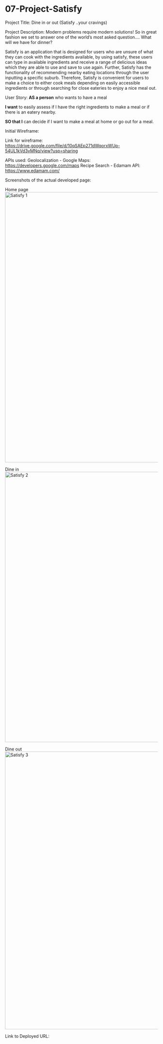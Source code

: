 # 07-Project-Satisfy

Project Title: 
Dine in or out (Satisfy ..your cravings)

Project Description: 
Modern problems require modern solutions! So in great fashion we set to answer one of the world’s most asked question…. What will we have for dinner?

Satisfy is an application that is designed for users who are unsure of what they can cook with the ingredients available, by using satisfy, these users can type in available ingredients and receive a range of delicious ideas which they are able to use and save to use again. Further, Satisfy has the functionality of recommending nearby eating locations through the user inputting a specific suburb. Therefore, Satisfy is convenient for users to make a choice to either cook meals depending on easily accessible ingredients or through searching for close eateries to enjoy a nice meal out. 


User Story:
**AS a person** who wants to have a meal 

**I want** to easily assess if I have the right ingredients to make a meal or if there is an eatery nearby.

**SO that I** can decide if I want to make a meal at home or go out for a meal.

Initial Wireframe:

Link for wireframe:
https://drive.google.com/file/d/10qSAEp271dWqorxWUp-54UL1kVd3vMNq/view?usp=sharing

APIs used:
Geolocalization - Google Maps: https://developers.google.com/maps 
Recipe Search - Edamam API: https://www.edamam.com/ 

Screenshots of the actual developed page:

Home page
<img width="887" alt="Satisfy 1" src="https://user-images.githubusercontent.com/103231213/177076187-e8cf89df-e144-4646-bca4-9a063feb6d6a.PNG">

Dine  in
<img width="887" alt="Satisfy 2" src="https://user-images.githubusercontent.com/103231213/177076253-52c07d96-ae62-4410-b72d-4ffc44a49708.PNG">

Dine out
<img width="911" alt="Satisfy 3" src="https://user-images.githubusercontent.com/103231213/177076273-3a114fe8-bab1-4abc-aa39-22fc6df2fa2d.PNG">

Link to Deployed URL:



